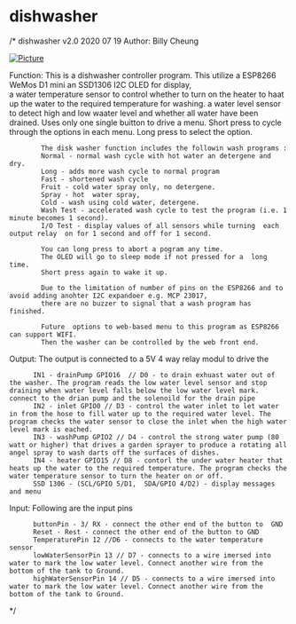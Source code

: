 # dishwasher
/*
 dishwasher v2.0
 2020 07 19 
 Author: Billy Cheung
 
 
[![Picture](https://github.com/cheungbx/diskwasher/blob/master/dishwasher.jpg)](https://youtu.be/HiL8nKlVM2g)

 
 
 Function:  This is a  dishwasher controller program.
            This utilize a ESP8266 WeMos D1 mini 
            an SSD1306 I2C OLED for display,  
            a water temperature sensor  to control whether to turn on the heater to haat up the water to the required temperature for washing.
            a water level sensor to detect high and low waater level and whether all water have been drained.
            Uses only one single buitton to drive a menu.
            Short press to cycle through the options in each menu.
            Long press to select the option.
            
            The disk washer function includes the followin wash programs :
            Normal - normal wash cycle with hot water an detergene and dry.
            Long - adds more wash cycle to normal program
            Fast - shortened wash cycle
            Fruit - cold water spray only, no detergene.
            Spray - hot  water spray,
            Cold - wash using cold water, detergene.
            Wash Test - accelerated wash cycle to test the program (i.e. 1 minute becomes 1 second).
            I/O Test - display values of all sensors while turning  each output relay  on for 1 second and off for 1 second.

            You can long press to abort a pogram any time.
            The OLED will go to sleep mode if not pressed for a  long time.
            Short press again to wake it up.            

            Due to the limitation of number of pins on the ESP8266 and to avoid adding anohter I2C expandoer e.g. MCP 23017,
            there are no buzzer to signal that a wash program has finished.
            
            Future  options to web-based menu to this program as ESP8266 can support WIFI.
            Then the washer can be controlled by the web front end.

    
 Output:  The output is connected to a 5V 4 way relay modul to drive the 

          IN1 - drainPump GPIO16  // D0 - to drain exhuast water out of the washer. The program reads the low water level sensor and stop draining when water level falls below the low water level mark. connect to the drian pump and the solenoild for the drain pipe
          IN2 - inlet GPIO0 // D3 - control the water inlet to let water in from the hose to fill water up to the required water level. The program checks the water sensor to close the inlet when the high water level mark is eached.
          IN3 - washPump GPIO2 // D4 - control the strong water pump (80 watt or higher) that drives a garden sprayer to produce a rotating all angel spray to wash darts off the surfaces of dishes.
          IN4 - heater GPIO15 // D8 - contorl the under water heater that heats up the water to the required temperature. The program checks the water temperature sensor to turn the heater on or off.
          SSD 1306 - (SCL/GPIO 5/D1,  SDA/GPIO 4/D2) - display messages and menu
          
          
 Input:   Following are the input pins
 
          buttonPin - 3/ RX - connect the other end of the button to  GND
          Reset - Rest - connect the other end of the button to GND
          TemperaturePin 12 //D6 - connects to the water temperature sensor
          lowWaterSensorPin 13 // D7 - connects to a wire imersed into water to mark the low water level. Connect another wire from the bottom of the tank to Ground.
          highWaterSensorPin 14 // D5 - connects to a wire imersed into water to mark the low water level. Connect another wire from the bottom of the tank to Ground.

 
*/

